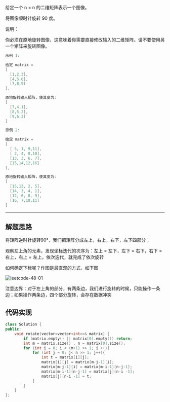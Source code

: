 给定一个 n × n 的二维矩阵表示一个图像。

将图像顺时针旋转 90 度。

说明：

你必须在原地旋转图像，这意味着你需要直接修改输入的二维矩阵。请不要使用另一个矩阵来旋转图像。

```cpp
示例 1:

给定 matrix =
[
  [1,2,3],
  [4,5,6],
  [7,8,9]
],

原地旋转输入矩阵，使其变为:
[
  [7,4,1],
  [8,5,2],
  [9,6,3]
]

示例 2:

给定 matrix =
[
  [ 5, 1, 9,11],
  [ 2, 4, 8,10],
  [13, 3, 6, 7],
  [15,14,12,16]
],

原地旋转输入矩阵，使其变为:
[
  [15,13, 2, 5],
  [14, 3, 4, 1],
  [12, 6, 8, 9],
  [16, 7,10,11]
]
```

---

## 解题思路

将矩阵逆时针旋转90°，我们把矩阵分成左上，右上，右下，左下四部分；

观察左上角的元素，发现坐标迭代的次序为：左上 = 左下，左下 = 右下，右下 = 右上，右上 = 左上，依次迭代，就完成了依次旋转

如何确定下标呢？作图是最直观的方式，如下图

![leetcode-48-01](https://muyids.oss-cn-beijing.aliyuncs.com/leetcode-48-01.png)

注意边界：对于左上角的部分，有两条边，我们进行旋转的时候，只能操作一条边；如果操作两条边，四个部分旋转，会存在数据冲突

## 代码实现

```cpp
class Solution {
public:
    void rotate(vector<vector<int>>& matrix) {
        if (matrix.empty() || matrix[0].empty()) return;
        int m = matrix.size() , n = matrix[0].size();
        for (int i = 0; i < (m+1) >> 1; i ++){
            for (int j = 0; j< n >> 1; j++){
                int t = matrix[i][j];
                matrix[i][j] = matrix[m-j-1][i];
                matrix[m-j-1][i] = matrix[m-i-1][n-j-1];
                matrix[m-i-1][n-j-1] = matrix[j][n-i -1];
                matrix[j][n-i -1] = t;
            }
        }
    }
};
```
